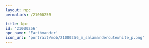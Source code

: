 ```yaml
---
layout: npc
permalink: /21000256

title: Npc
id: '21000256'
npc_name: 'Earthmander'
icon_url: 'portrait/mob/21000256_m_salamandercutewhite_p.png'
---
```


